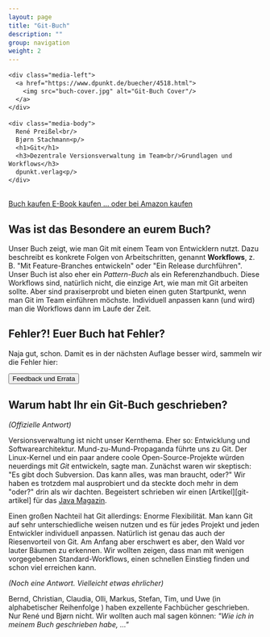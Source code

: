 ```yaml
---
layout: page
title: "Git-Buch"
description: ""
group: navigation
weight: 2
---
```


<div class="jumbotron">

  <div class="media">

    <div class="media-left">
      <a href="https://www.dpunkt.de/buecher/4518.html">
        <img src="buch-cover.jpg" alt="Git-Buch Cover"/>
      </a>
    </div>

    <div class="media-body">
      René Preißel<br/>
      Bjørn Stachmann<p/>
      <h1>Git</h1>
      <h3>Dezentrale Versionsverwaltung im Team<br/>Grundlagen und Workflows</h3>
      dpunkt.verlag<p/>
    </div>

  </div>

  <br/>
  <a class="btn btn-primary btn-lg" href="https://www.dpunkt.de/buecher/4518.html" role="button">
    Buch kaufen
  </a>
  <a class="btn btn-primary btn-lg" href="https://www.dpunkt.de/buecher/4706/git.html" role="button">
    E-Book kaufen
  </a>
  <a class="btn btn-primary btn-lg" href="http://www.amazon.de/Git-Dezentrale-Versionsverwaltung-Grundlagen-Workflows/dp/3864901308/" role="button">
    ... oder bei Amazon kaufen
  </a>

  </p>

</div>

Was ist das Besondere an eurem Buch?
------------------------------------

Unser Buch zeigt, wie man Git mit einem Team von Entwicklern nutzt.
Dazu beschreibt es konkrete Folgen von Arbeitschritten,
genannt **Workflows**, z. B. "Mit Feature-Branches entwickeln"
oder "Ein Release durchführen". Unser Buch ist also eher
ein *Pattern-Buch* als ein Referenzhandbuch.
Diese Workflows sind, natürlich nicht,
die einzige Art, wie man mit Git arbeiten sollte. Aber sind
praxiserprobt und bieten einen guten Startpunkt, wenn man Git
im Team einführen möchste. Individuell anpassen kann (und wird)
man die Workflows dann im Laufe der Zeit.  

Fehler?! Euer Buch hat Fehler?
-----------------------------

Naja gut, schon. Damit es in der nächsten Auflage besser wird, sammeln wir die Fehler hier:

<div class="btn-group" role="group" aria-label="...">
  <a href="errata.html"><button type="button" class="btn btn-default">Feedback und Errata</button></a>
</div>

Warum habt Ihr ein Git-Buch geschrieben?
----------------------------------------

*(Offizielle Antwort)*

Versionsverwaltung ist nicht unser Kernthema.
Eher so: Entwicklung und Softwarearchitektur.
Mund-zu-Mund-Propaganda führte uns zu Git.
Der Linux-Kernel und ein paar andere coole Open-Source-Projekte
würden neuerdings mit *Git* entwickeln, sagte man.
Zunächst waren wir skeptisch:
"Es gibt doch Subversion. Das kann alles, was man braucht, oder?"
Wir haben es trotzdem mal ausprobiert und da steckte doch mehr
in dem "oder?" drin als wir dachten. Begeistert schrieben wir einen
[Artikel][git-artikel] für das [Java Magazin](http://www.javamagazin.de/).

Einen großen Nachteil hat Git allerdings: Enorme Flexibilität.
Man kann Git auf sehr unterschiedliche weisen nutzen und
es für jedes Projekt und jeden Entwickler individuell anpassen.
Natürlich ist genau das auch der Riesenvorteil von Git.
Am Anfang aber erschwert es aber, den Wald vor lauter Bäumen zu erkennen.
Wir wollten zeigen, dass man mit wenigen vorgegebenen Standard-Workflows,
einen schnellen Einstieg finden und schon viel erreichen kann.

*(Noch eine Antwort. Vielleicht etwas ehrlicher)*

Bernd, Christian, Claudia, Olli, Markus, Stefan, Tim, und Uwe
(in alphabetischer Reihenfolge ) haben exzellente Fachbücher geschrieben.
Nur René und Bjørn nicht. Wir wollten auch mal sagen können:
*"Wie ich in meinem Buch geschrieben habe, ..."*
